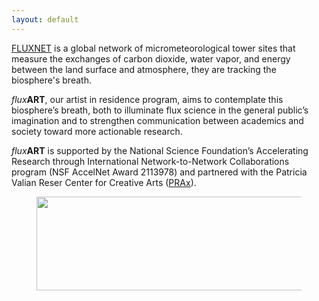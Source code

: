 ```yaml
---
layout: default
---
```


<a href = "https://fluxnet.org/">FLUXNET</a> is a global network of micrometeorological tower sites that measure the exchanges of carbon dioxide, water vapor, and energy between the land surface and atmosphere, they are tracking the biosphere's breath. 

 <i>flux</i><b>ART</b>, our artist in residence program, aims to contemplate this biosphere’s breath, both to illuminate flux science in the general public’s imagination and to strengthen communication between academics and society toward more actionable research. 

<i>flux</i><b>ART</b> is supported by the National Science Foundation’s Accelerating Research through International Network-to-Network Collaborations program (NSF AccelNet Award 2113978) and partnered with the Patricia Valian Reser Center for Creative Arts (<a href = "https://prax.oregonstate.edu/">PRAx</a>). 


<figure>
  <img src="https://fluxnetart.github.io/images/logos.png" class="center" height="150" width="631">
</figure>

